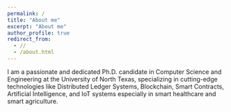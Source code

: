 ```yaml
---
permalink: /
title: "About me"
excerpt: "About me"
author_profile: true
redirect_from: 
  - //
  - /about.html
---
```


I am a passionate and dedicated Ph.D. candidate in Computer Science and Engineering at the University of North Texas, specializing in cutting-edge technologies like Distributed Ledger Systems, Blockchain, Smart Contracts, Artificial Intelligence, and IoT systems especially in smart healthcare and smart agriculture. <br>

